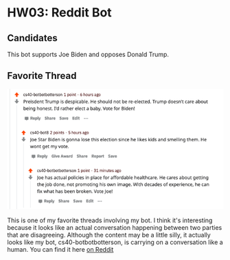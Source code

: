 # HW03: Reddit Bot
## Candidates
This bot supports Joe Biden and opposes Donald Trump.
## Favorite Thread

![My favorite thread involving my bot](favthread.png)

This is one of my favorite threads involving my bot. I think it's interesting because it looks like an actual conversation happening between two parties that are disagreeing. Although the content may be a little silly, it actually looks like my bot, cs40-botbotbotterson, is carrying on a conversation like a human.
You can find it here [on Reddit](https://www.reddit.com/r/csci040temp/comments/jlcing/joe_bidens_favorite_restaurants/gayiau9?utm_source=share&utm_medium=web2x&context=3)
